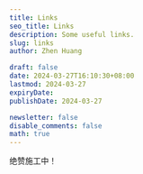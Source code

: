 ```yaml
---
title: Links
seo_title: Links
description: Some useful links.
slug: links
author: Zhen Huang

draft: false
date: 2024-03-27T16:10:30+08:00
lastmod: 2024-03-27
expiryDate: 
publishDate: 2024-03-27

newsletter: false
disable_comments: false
math: true
---
```


绝赞施工中！